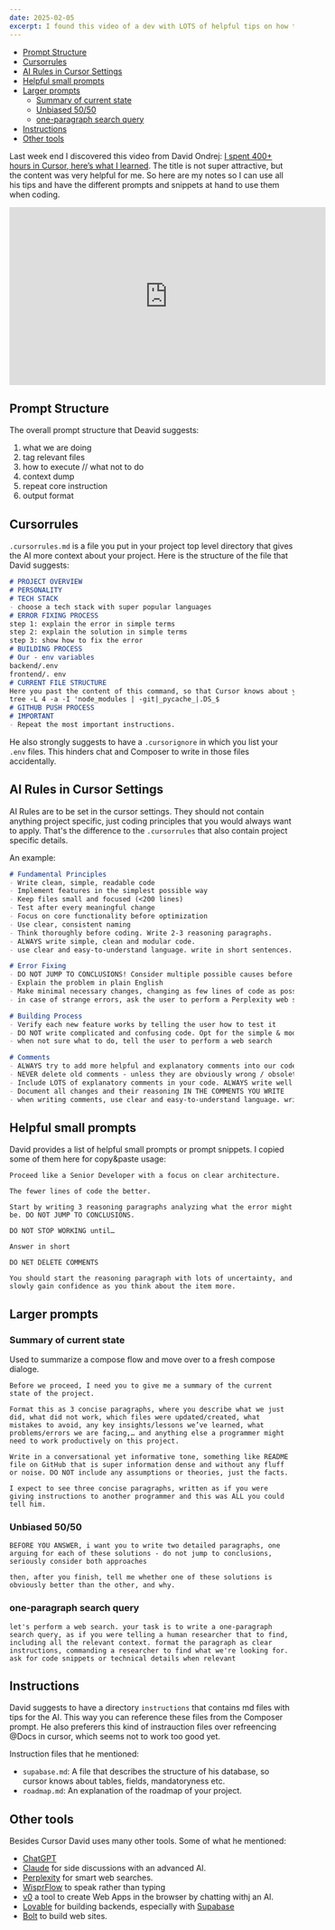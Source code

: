 ```yaml
---
date: 2025-02-05
excerpt: I found this video of a dev with LOTS of helpful tips on how to use Cursor - here are my take aways.
---
```


- [Prompt Structure](#prompt-structure)
- [Cursorrules](#cursorrules)
- [AI Rules in Cursor Settings](#ai-rules-in-cursor-settings)
- [Helpful small prompts](#helpful-small-prompts)
- [Larger prompts](#larger-prompts)
  - [Summary of current state](#summary-of-current-state)
  - [Unbiased 50/50](#unbiased-5050)
  - [one-paragraph search query](#one-paragraph-search-query)
- [Instructions](#instructions)
- [Other tools](#other-tools)

Last week end I discovered this video from David Ondrej: [I spent 400+ hours in Cursor, here’s what I learned](https://youtu.be/gYLNxUxVomY?si=1Q2x2UWgqy1RHvLt). The title is not super attractive, but the content was very helpful for me. So here are my notes so I can use all his tips and have the different prompts and snippets at hand to use them when coding.

<iframe width="560" height="315" src="https://www.youtube.com/embed/gYLNxUxVomY?si=xQAMyMvQCsSwWztk" title="YouTube video player" frameborder="0" allow="accelerometer; autoplay; clipboard-write; encrypted-media; gyroscope; picture-in-picture; web-share" referrerpolicy="strict-origin-when-cross-origin" allowfullscreen></iframe>

## Prompt Structure

The overall prompt structure that Deavid suggests:

1.    what we are doing
2.    tag relevant files
3.    how to execute // what not to do
4.    context dump
5.    repeat core instruction
6.    output format
   
## Cursorrules

`.cursorrules.md` is a file you put in your project top level directory that gives the AI more context about your project. Here is the structure of the file that David suggests:
```markdown
# PROJECT OVERVIEW
# PERSONALITY
# TECH STACK
- choose a tech stack with super popular languages
# ERROR FIXING PROCESS
step 1: explain the error in simple terms
step 2: explain the solution in simple terms 
step 3: show how to fix the error
# BUILDING PROCESS
# Our - env variables
backend/.env 
frontend/. env
# CURRENT FILE STRUCTURE
Here you past the content of this command, so that Cursor knows about your project structure:
tree -L 4 -a -I 'node_modules | -git|_pycache_|.DS_$
# GITHUB PUSH PROCESS
# IMPORTANT
- Repeat the most important instructions.
```

He also strongly suggests to have a `.cursorignore` in which you list your `.env` files. This hinders chat and Composer to write in those files accidentally. 

## AI Rules in Cursor Settings

AI Rules are to be set in the cursor settings. They should not contain anything project specific, just coding principles that you would always want to apply. That's the difference to the `.cursorrules` that also contain project specific details.

An example:

```markdown
# Fundamental Principles
- Write clean, simple, readable code
- Implement features in the simplest possible way
- Keep files small and focused (<200 lines)
- Test after every meaningful change
- Focus on core functionality before optimization
- Use clear, consistent naming
- Think thoroughly before coding. Write 2-3 reasoning paragraphs.
- ALWAYS write simple, clean and modular code.
- use clear and easy-to-understand language. write in short sentences.

# Error Fixing
- DO NOT JUMP TO CONCLUSIONS! Consider multiple possible causes before deciding.
- Explain the problem in plain English
- Make minimal necessary changes, changing as few lines of code as possible
- in case of strange errors, ask the user to perform a Perplexity web search in order to get the latest up-to-date information

# Building Process
- ﻿﻿Verify each new feature works by telling the user how to test it
- ﻿﻿DO NOT write complicated and confusing code. Opt for the simple & modular approach.
- ﻿﻿when not sure what to do, tell the user to perform a web search

# Comments
- ALWAYS try to add more helpful and explanatory comments into our code.
- NEVER delete old comments - unless they are obviously wrong / obsolete. 
- Include LOTS of explanatory comments in your code. ALWAYS write well documented code.
- Document all changes and their reasoning IN THE COMMENTS YOU WRITE
- when writing comments, use clear and easy-to-understand language. write short sentences.
```

## Helpful small prompts

David provides a list of helpful small prompts or prompt snippets. I copied some of them here for copy&paste usage:

```
Proceed like a Senior Developer with a focus on clear architecture.

The fewer lines of code the better.

Start by writing 3 reasoning paragraphs analyzing what the error might be. DO NOT JUMP TO CONCLUSIONS. 

DO NOT STOP WORKING until…

Answer in short

DO NET DELETE COMMENTS

You should start the reasoning paragraph with lots of uncertainty, and slowly gain confidence as you think about the item more.
```

## Larger prompts

### Summary of current state

Used to summarize a compose flow and move over to a fresh compose dialoge.

```
Before we proceed, I need you to give me a summary of the current state of the project.

Format this as 3 concise paragraphs, where you describe what we just did, what did not work, which files were updated/created, what mistakes to avoid, any key insights/lessons we’ve learned, what problems/errors we are facing,… and anything else a programmer might need to work productively on this project.

Write in a conversational yet informative tone, something like README file on GitHub that is super information dense and without any fluff or noise. DO NOT include any assumptions or theories, just the facts.

I expect to see three concise paragraphs, written as if you were giving instructions to another programmer and this was ALL you could tell him.
```

### Unbiased 50/50
```
BEFORE YOU ANSWER, i want you to write two detailed paragraphs, one arguing for each of these solutions - do not jump to conclusions, seriously consider both approaches

then, after you finish, tell me whether one of these solutions is obviously better than the other, and why.
```

### one-paragraph search query
```
let's perform a web search. your task is to write a one-paragraph search query, as if you were telling a human researcher that to find, including all the relevant context. format the paragraph as clear instructions, commanding a researcher to find what we're looking for. ask for code snippets or technical details when relevant 
```

## Instructions

David suggests to have a directory `instructions` that contains md files with tips for the AI. This way you can reference these files from the Composer prompt. He also preferers this kind of instrauction files over refreencing @Docs in cursor, which seems not to work too good yet.

Instruction files that he mentioned:

* `supabase.md`: A file that describes the structure of his database, so cursor knows about tables, fields, mandatoryness etc.
* `roadmap.md`: An explanation of the roadmap of your project.

## Other tools

Besides Cursor David uses many other tools. Some of what he mentioned:

* [ChatGPT](https://chatgpt.com) 
* [Claude](https://claude.ai) for side discussions with an advanced AI.
* [Perplexity](https://www.perplexity.ai) for smart web searches.
* [WisprFlow](https://wisprflow.ai) to speak rather than typing
* [v0](https://v0.dev) a tool to create Web Apps in the browser by chatting withj an AI.
* [Lovable](https://lovable.dev) for building backends, especially with [Supabase](https://supabase.com)
* [Bolt](https://bolt.new) to build web sites.